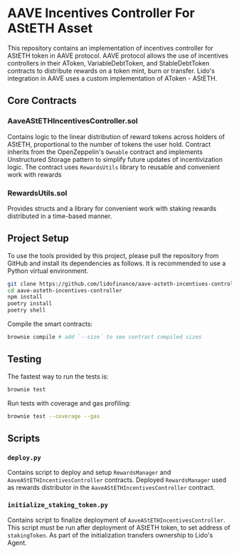 # AAVE Incentives Controller For AStETH Asset

This repository contains an implementation of incentives controller for AStETH token in AAVE protocol.
AAVE protocol allows the use of incentives controllers in their AToken, VariableDebtToken, and StableDebtToken
contracts to distribute rewards on a token mint, burn or transfer. Lido's integration in AAVE uses a custom
implementation of AToken - AStETH.

## Core Contracts

### AaveAStETHIncentivesController.sol

Contains logic to the linear distribution of reward tokens across holders of AStETH, proportional to
the number of tokens the user hold. Contract inherits from the OpenZeppelin's `Ownable` contract
and implements Unstructured Storage pattern to simplify future updates of incentivization logic.
The contract uses `RewardsUtils` library to reusable and convenient work with rewards

### RewardsUtils.sol

Provides structs and a library for convenient work with staking rewards distributed in a time-based manner.

## Project Setup

To use the tools provided by this project, please pull the repository from GitHub and install
its dependencies as follows. It is recommended to use a Python virtual environment.

```bash
git clone https://github.com/lidofinance/aave-asteth-incentives-controller.git
cd aave-asteth-incentives-controller
npm install
poetry install
poetry shell
```

Compile the smart contracts:

```bash
brownie compile # add `--size` to see contract compiled sizes
```

## Testing

The fastest way to run the tests is:

```bash
brownie test
```

Run tests with coverage and gas profiling:

```bash
brownie test --coverage --gas
```

## Scripts

### `deploy.py`

Contains script to deploy and setup `RewardsManager` and `AaveAStETHIncentivesController` contracts. Deployed `RewardsManager` used as rewards distributor in the `AaveAStETHIncentivesController` contract.

### `initialize_staking_token.py`

Contains script to finalize deployment of `AaveAStETHIncentivesController`. This script must be run after deployment of AStETH token, to set address of `stakingToken`. As part of the initialization transfers ownership to Lido's Agent.

